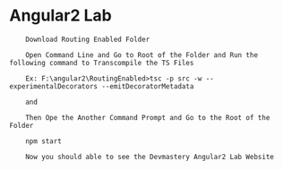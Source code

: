 # Angular2 Lab            

		Download Routing Enabled Folder
		
		Open Command Line and Go to Root of the Folder and Run the following command to Transcompile the TS Files
		
		Ex: F:\angular2\RoutingEnabled>tsc -p src -w --experimentalDecorators --emitDecoratorMetadata
		
		and 
		
		Then Ope the Another Command Prompt and Go to the Root of the Folder
		
		npm start
		
		Now you should able to see the Devmastery Angular2 Lab Website
		
